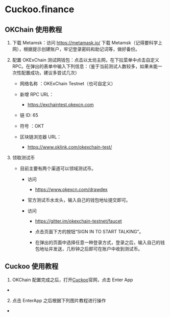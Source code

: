 # Cuckoo.finance

## OKChain 使用教程

1. 下载 Metamsk：访问 https://metamask.io/ 下载 Metamsk（记得要科学上网），根据提示创建账户，牢记登录密码和助记词等，做好备份。

2. 配置 OKExChain 测试网钱包：点击以太坊主网，在下拉菜单中点击自定义 RPC。在弹出的表单中输入下列信息：（鉴于当前测试人数较多，如果未能一次性配置成功，建议多尝试几次）

   - 网络名称 ：OKExChain Testnet（也可自定义）

   - 新增 RPC URL：

     - https://exchaintest.okexcn.com

   - 链 ID: 65

   - 符号 ：OKT

   - 区块链浏览器 URL：
     - https://www.oklink.com/okexchain-test/

3. 领取测试币

   - 目前主要有两个渠道可以领域测试币。

     - 访问

       - https://www.okexcn.com/drawdex

     - 官方测试币水龙头，输入自己的钱包地址提交即可。

     - 访问

       - https://gitter.im/okexchain-testnet/faucet

       - 点击页面下方的按钮“SIGN IN TO START TALKING”。

       - 在弹出的页面中选择任意一种登录方式，登录之后，输入自己的钱包地址并发送，几秒钟之后即可在账户中收到测试币。

## Cuckoo 使用教程

1. OKChain 配置完成之后，打开[Cuckoo](https://cuckoo.finance)官网，点击 Enter App

-

2.  点击 EnterApp 之后根据下列图片教程进行操作

-
